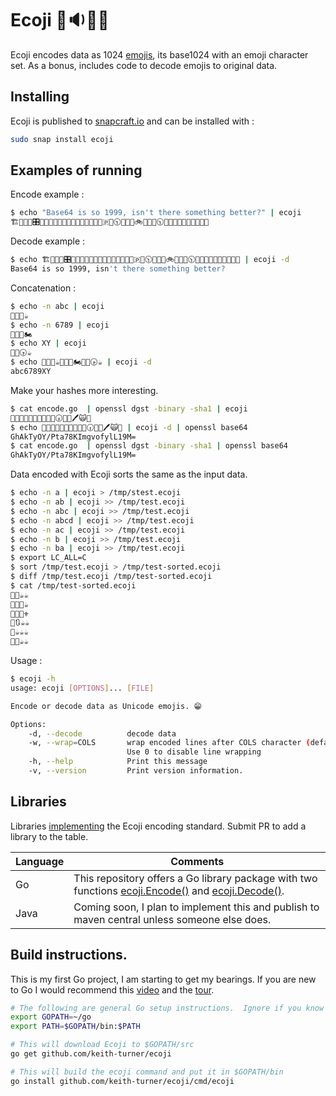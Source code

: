 # Ecoji 🏣🔉🦐🔼

Ecoji encodes data as 1024 [emojis][emoji], its base1024 with an emoji character set.  As a bonus, includes code to decode emojis to original data.

## Installing

Ecoji is published to [snapcraft.io](https://snapcraft.io/ecoji) and can be installed with :

```bash
sudo snap install ecoji
```

## Examples of running

Encode example :

```bash
$ echo "Base64 is so 1999, isn't there something better?" | ecoji
🏗📩🎦🐇🎛📘🔯🚜💞😽🆖🐊🎱🥁🚄🌱💞😭💮🇵💢🕥🐭🔸🍉🚲🦑🐶💢🕥🔮🔺🍉📸🐮🌼👦🚟🥴📑
```

Decode example :

```bash
$ echo 🏗📩🎦🐇🎛📘🔯🚜💞😽🆖🐊🎱🥁🚄🌱💞😭💮🇵💢🕥🐭🔸🍉🚲🦑🐶💢🕥🔮🔺🍉📸🐮🌼👦🚟🥴📑 | ecoji -d
Base64 is so 1999, isn't there something better?
```

Concatenation :

```bash
$ echo -n abc | ecoji
👖📸🎈☕
$ echo -n 6789 | ecoji
🎥🤠📠🏍
$ echo XY | ecoji
🐲👡🕟☕
$ echo 👖📸🎈☕🎥🤠📠🏍🐲👡🕟☕ | ecoji -d
abc6789XY
```

Make your hashes more interesting.

```bash
$ cat encode.go  | openssl dgst -binary -sha1 | ecoji
🌰🏐🏡🚟🔶🦅😡😺🚆🍑🕡🦞📍🖊🙀🦉
$ echo 🌰🏐🏡🚟🔶🦅😡😺🚆🍑🕡🦞📍🖊🙀🦉 | ecoji -d | openssl base64
GhAkTyOY/Pta78KImgvofylL19M=
$ cat encode.go  | openssl dgst -binary -sha1 | openssl base64
GhAkTyOY/Pta78KImgvofylL19M=
```

Data encoded with Ecoji sorts the same as the input data.

```bash
$ echo -n a | ecoji > /tmp/stest.ecoji
$ echo -n ab | ecoji >> /tmp/test.ecoji
$ echo -n abc | ecoji >> /tmp/test.ecoji
$ echo -n abcd | ecoji >> /tmp/test.ecoji
$ echo -n ac | ecoji >> /tmp/test.ecoji
$ echo -n b | ecoji >> /tmp/test.ecoji
$ echo -n ba | ecoji >> /tmp/test.ecoji
$ export LC_ALL=C
$ sort /tmp/test.ecoji > /tmp/test-sorted.ecoji
$ diff /tmp/test.ecoji /tmp/test-sorted.ecoji
$ cat /tmp/test-sorted.ecoji
👖📲☕☕
👖📸🎈☕
👖📸🎦⚜
👖🔃☕☕
👙☕☕☕
👚📢☕☕
```

Usage :

```bash
$ ecoji -h
usage: ecoji [OPTIONS]... [FILE]

Encode or decode data as Unicode emojis. 😁

Options:
    -d, --decode          decode data
    -w, --wrap=COLS       wrap encoded lines after COLS character (default 76).
                          Use 0 to disable line wrapping
    -h, --help            Print this message
    -v, --version         Print version information.
```

## Libraries

Libraries [implementing](docs/encoding.md) the Ecoji encoding standard. Submit PR to add a library to the table.

| Language | Comments
|----------|----------
| Go       | This repository offers a Go library package with two functions [ecoji.Encode()](encode.go) and [ecoji.Decode()](decode.go).
| Java     | Coming soon, I plan to implement this and publish to maven central unless someone else does.

## Build instructions.

This is my first Go project, I am starting to get my bearings. If you are new
to Go I would recommend this [video] and the [tour].

```bash
# The following are general Go setup instructions.  Ignore if you know Go, I am new to it.
export GOPATH=~/go
export PATH=$GOPATH/bin:$PATH

# This will download Ecoji to $GOPATH/src
go get github.com/keith-turner/ecoji

# This will build the ecoji command and put it in $GOPATH/bin
go install github.com/keith-turner/ecoji/cmd/ecoji
```

[emoji]: https://unicode.org/emoji/
[video]: https://www.youtube.com/watch?v=XCsL89YtqCs
[tour]: https://tour.golang.org/welcome/1
